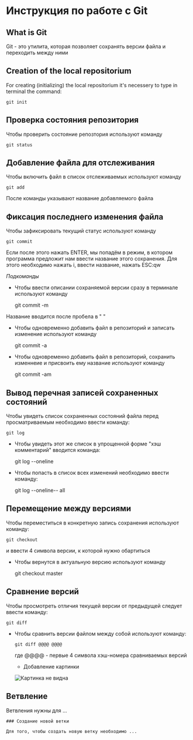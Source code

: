 # **Инструкция по работе с Git**

## What is Git

Git - это утилита, которая позволяет сохранять версии файла и переходить между ними


## Creation of the local repositorium

For creating (initializing) the local repositorium it's necessery to type in terminal the command:

    git init

## Проверка состояния репозитория

Чтобы проверить состояние репозтория используют команду

    git status

## Добавление файла для отслеживания

Чтобы включить файл в список отслеживаемых используют команду

    git add
После команды указывают название добавляемого файла

## Фиксация последнего изменения файла

Чтобы зафиксировать текущий статус используют команду

    git commit

Если после этого нажать ENTER, мы попадём в режим, в котором программа предложит нам ввести название этого сохранения. Для этого необходимо нажать i, ввести название, нажать ESC:qw

*Подкоманды*

* Чтобы ввести описании сохраняемой версии сразу в терминале используют команду

  git commit -m

Название вводится после пробела в " "

* Чтобы одновременно добавить файл в репозиторий и записать изменение используют команду

  git commit -a

* Чтобы одновременно добавить файл в репозиторий, сохранить изменнеие и присвоить ему название используют команду
  
  git commit -am

## Вывод перечная записей сохраненных состояний 

 Чтобы увидеть список сохраненных состояний файла перед просматриваемым необходимо ввести команду: 

    git log
* Чтобы увидеть этот же список в упрощенной форме "хэш комментарий" вводится команда:

  git log --oneline

* Чтобы попасть в список всех изменений необходимо ввести команду:

  git log --oneline-- all


## Перемещение между версиями 

Чтобы переместиться в конкретную запись сохранения используют команду:

    git checkout
  
  и ввести 4 символа версии, к которой нужно обартиться

* Чтобы вернутся в актуальную версию используют команду

    git checkout master

## Сравнение версий

Чтобы просмотреть отличия текущей версии от предыдущей следует ввести команду:

    git diff

* Чтобы сравнить версии файлом между собой используют команду:

      git diff @@@@ @@@@

    где @@@@ - первые 4 символа хэш-номера сравниваемых версий

    * Добавление картинки

    ![Картинка не видна](IMG_6737.JPG)

## Ветвление

  Ветвления нужны для ...

    ### Создание новой ветки

    Для того, чтобы создать новую ветку необходимо ...